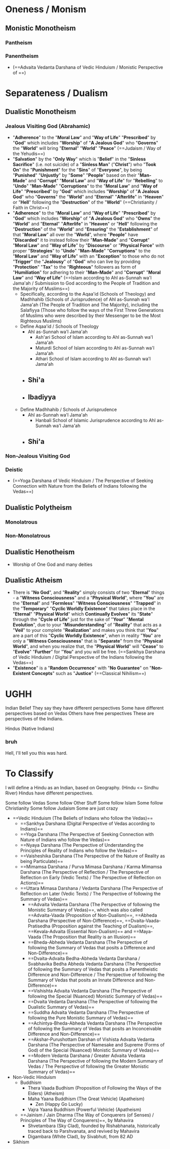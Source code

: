 # Oneness / Monism
## Monistic Monotheism
### Pantheism
### Panentheism
- (==Advaita Vedanta Darshana of Vedic Hinduism / Monistic Perspective of ==)
# Separateness / Dualism
## Dualistic Monotheism
### Jealous Visiting God (Abrahamic)
- "**Adherence**" to the "**Moral Law**" and "**Way of Life**" "**Prescribed**" by "**God**" which includes "**Worship**" of "**A Jealous God**" who "**Governs**" the "**World**" will bring "**Eternal**" "**World**" "**Peace**" (==Judaism / Way of the Yehudis==)
- "**Salvation**" by the "**Only Way**" which is "**Belief**" in the "**Sinless Sacrifice**" (i.e. not suicide) of a "**Sinless Man**" ("**Christ**") who "**Took On**" the "**Punishment**" for the "**Sins**" of "**Everyone**", by being "**Punished**" "**Unjustly**" by "**Some**" "**People**" based on their "**Man-Made**" and "**Corrupt**" "**Moral Law**" and "**Way of Life**" for "**Rebelling**" to "**Undo**" "**Man-Made**" "**Corruptions**" to the "**Moral Law**" and "**Way of Life**" "**Prescribed**" by "**God**" which includes "**Worship**" of "**A Jealous God**" who "**Governs**" the "**World**" and "**Eternal**" "**Afterlife**" in "**Heaven**" or "**Hell**" following the "**Destruction**" of the "**World**" (==Christianity / Faith in Christ==)
- "**Adherence**" to the "**Moral Law**" and "**Way of Life**" "**Prescribed**" by "**God**" which includes "**Worship**" of "**A Jealous God**" who "**Owns**" the "**World**" and "**Eternal**" "**Afterlife**" in "**Heaven**" or "**Hell**" following the "**Destruction**" of the "**World**" and "**Ensuring**" the "**Establishment**" of that "**Moral Law**" all over the "**World**", where "**People**" have "**Discarded**" it to instead follow their "**Man-Made**" and "**Corrupt**" "**Moral Law**" and "**Way of Life**" by "**Discourse**" or "**Physical Force**" with proper "**Strategies**" to "**Undo**" "**Man-Made**" "**Corruptions**" to the "**Moral Law**" and "**Way of Life**" with an "**Exception**" to those who do not "**Trigger**" the "**Jealousy**" of "**God**" who can live by providing "**Protection**" "**Tax**" to the "**Righteous**" followers as form of "**Humiliation**" for adhering to their "**Man-Made**" and "**Corrupt**" "**Moral Law**" and "**Way of Life**" (==Islam according to Ahl as-Sunnah wa'l Jama'ah / Submission to God according to the People of Tradition and the Majority of Muslims==)
	- Specifically, according to the Aqaa'id (Schools of Theology) and Madhhahib (Schools of Jurisprudence) of Ahl as-Sunnah wa'l Jama'ah (The People of Tradition and The Majority), including the Salafiyya (Those who follow the ways of the First Three Generations of Muslims who were described by their Messenger to be the Most Righteous Muslims)
	- Define Aqaa'id / Schools of Theology
		- Ahl as-Sunnah wa'l Jama'ah
			- Ash'ari School of Islam according to Ahl as-Sunnah wa'l Jama'ah
			- Maturdi School of Islam according to Ahl as-Sunnah wa'l Jama'ah
			- Athari School of Islam according to Ahl as-Sunnah wa'l Jama'ah
		- Shi'a
			- 
		- Ibadiyya
			- 
	- Define Madhhahib / Schools of Jurisprudence
		- Ahl as-Sunnah wa'l Jama'ah
			- Hanbali School of Islamic Jurisprudence according to Ahl as-Sunnah wa'l Jama'ah
		- Shi'a
			- 
### Non-Jealous Visiting God
### Deistic
- (==Yoga Darshana of Vedic Hinduism / The Perspective of Seeking Connection with Nature from the Beliefs of Indians following the Vedas==)
## Dualistic Polytheism
### Monolatrous
### Non-Monolatrous
## Dualistic Henotheism
- Worship of One God and many deities
## Dualistic Atheism
- There is "**No God**", and "**Reality**" simply consists of two "**Eternal**" things - a "**Witness Consciousness**" and a "**Physical World**", where "**You**" are the "**Eternal**" and "**Formless**" "**Witness Consciousness**" "**Trapped**" in the "**Temporary**" "**Cyclic Worldly Existence**" that takes place in the "**Eternal**" "**Physical World**" which **Continually Evolves**" its "**State**" through the "**Cycle of Life**" just for the sake of "**Your**" "**Mental Evolution**", due to your "**Misunderstanding**" of "**Reality**" that acts as a "**Veil**" to your complete "**Realization**" and makes you think that "**You**" are a part of this "**Cyclic Worldly Existence**", when in reality "**You**" are only a "**Witness Consciousness**" that is "**Separate**" from the "**Physical World**", and when you realize that, the "**Physical World**" will "**Cease**" to "**Evolve**" "**Further**" for "**You**" and you will be free. (==Sankhya Darshana of Vedic Hinduism / Digital Perspective of the Indians following the Vedas==)
- "**Existence**" is a "**Random Occurrence**" with "**No Guarantee**" on "**Non-Existent Concepts**" such as "**Justice**" (==Classical Nihilism==)

# UGHH
Indian Belief
They say they have different perspectives
Some have different perspectives based on Vedas
Others have free perspectives
These are perspectives of the Indians.

Hindus (Native Indians)
### bruh
Hell, I'll tell you this was hard.

# To Classify

I will define a Hindu as an Indian, based on Geography. (Hindu <= Sindhu River)
Hindus have different perspectives.

Some follow Vedas
Some follow Other Stuff
Some follow Islam
Some follow Christianity
Some follow Judaism
Some are just crazy


- ==Vedic Hinduism (The Beliefs of Indians who follow the Vedas)==
	- ==Sankhya Darshana (Digital Perspective of Vedas according to Indians)==
	- ==Yoga Darshana (The Perspective of Seeking Connection with Nature of Indians who follow the Vedas)==
	- ==Nyaya Darshana (The Perspective of Understanding the Principles of Reality of Indians who follow the Vedas)==
	- ==Vaisheshika Darshana (The Perspective of the Nature of Reality as being Particulate)==
	- ==Mimamsa Darshana / Purva Mimasa Darshana / Karma Mimamsa Darshana (The Perspective of Reflection / The Perspective of Reflection on Early (Vedic Texts) / The Perspective of Reflection on Actions)==
	- ==Uttara Mimasa Darshana / Vedanta Darshana (The Perspective of Reflection on Later (Vedic Texts) / The Perspective of following the Summary of Vedas)==
		- ==Advaita Vedanta Darshana (The Perspective of following the Monistic Summary of Vedas)==, which was also called ==Advaita-Vaada (Proposition of Non-Dualism)==, ==Abheda Darshana (Perspective of Non-Difference)==, ==Dvaita-Vaada-Pratisedha (Proposition against the Teaching of Dualism)==, ==Kevala-Advaita (Essential Non-Dualism)== and ==Maya-Vaada (The Proposition that Reality is an Illusion)==
		- ==Bheda-Abheda Vedanta Darshana (The Perspective of following the Summary of Vedas that posits a Difference and Non-Difference)==
		- ==Dvaita-Advaita Bedha-Abheda Vedanta Darshana / Svabhavika Bedha Abheda Vedanta Darshana (The Perspective of following the Summary of Vedas that posits a Panentheistic Difference and Non-Difference / The Perspective of following the Summary of Vedas that posits an Innate Difference and Non-Difference)==
		- ==Vishishta Advaita Vedanta Darshana (The Perspective of following the Special (Nuanced) Monistic Summary of Vedas)==
		- ==Dvaita Vedanta Darshana (The Perspective of following the Dualistic Summary of Vedas)==
		- ==Suddha Advaita Vedanta Darshana (The Perspective of following the Pure Monistic Summary of Vedas)==
		- ==Achintya-Bheda-Abheda Vedanta Darshana (The Perspective of following the Summary of Vedas that posits an Inconceivable Difference and Non-Difference)==
		- ==Akshar-Purushottam Darshan of Vishista Advaita Vedanta Darshana (The Perspective of Namesake and Supreme (Forms of God) of the Special (Nuanced) Monistic Summary of Vedas)==
		- ==Modern Vedanta Darshana / Greater Advaita Vedanta Darshana (The Perspective of following the Modern Summary of Vedas / The Perspective of following the Greater Monistic Summary of Vedas)==
- Non-Vedic Hinduism
	- Buddhism
		- Thera Vaada Budhism (Proposition of Following the Ways of the Elders) (Atheism)
		- Maha Yaana Buddhism (The Great Vehicle) (Apatheism)
			- Zen (Happy Go Lucky)
		- Vajra Yaana Buddhism (Powerful Vehicle) (Apatheism)
	- ==Jainism / Jain Dharma (The Way of Conquerers (of Senses) / Principles of The Way of Conquerers)==, by Mahavira
		- Shvetambara (Sky Clad), founded by Rishabhanata, historically traced back to Parshvanata, and revived by Mahavira
		- Digambara (White Clad), by Sivabhuti, from 82 AD
- Sikhism
